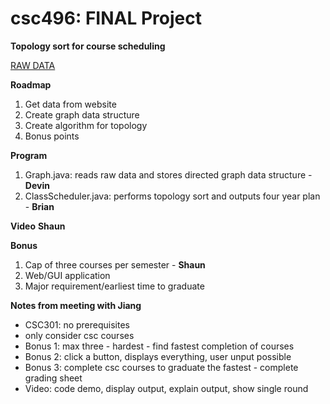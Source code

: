 ﻿# csc496: FINAL Project
**Topology sort for course scheduling**

[RAW DATA](https://www.wcupa.edu/sciences-mathematics/computerScience/undergradCourses.aspx)

**Roadmap**
1. Get data from website
2. Create graph data structure
3. Create algorithm for topology
4. Bonus points

**Program**
1. Graph.java: reads raw data and stores directed graph data structure - **Devin**
2. ClassScheduler.java: performs topology sort and outputs four year plan - **Brian**

**Video**
**Shaun**

**Bonus**
1. Cap of three courses per semester - **Shaun**
2. Web/GUI application
3. Major requirement/earliest time to graduate


**Notes from meeting with Jiang**
- CSC301: no prerequisites
- only consider csc courses
- Bonus 1: max three - hardest - find fastest completion of courses
- Bonus 2: click a button, displays everything, user unput possible
- Bonus 3: complete csc courses to graduate the fastest - complete grading sheet
- Video: code demo, display output, explain output, show single round
